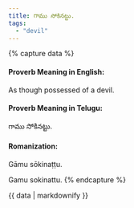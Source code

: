 ```yaml
---
title: గాము సోకినట్టు.
tags:
  - "devil"
---
```


{% capture data %}
#### Proverb Meaning in English:
As though possessed of a devil.

#### Proverb Meaning in Telugu:
గాము సోకినట్టు.

#### Romanization:
Gāmu sōkinaṭṭu.

Gamu sokinattu.
{% endcapture %}

{{ data | markdownify }}

